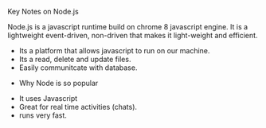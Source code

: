 Key Notes on Node.js

Node.js is a javascript runtime build on chrome 8 javascript engine. It is a lightweight event-driven,
non-driven that makes it light-weight and efficient.

- Its a platform that allows javascript to run on our machine.
- Its a read, delete and update files.
- Easily communitcate with database.

* Why Node is so popular
- It uses Javascript
- Great for real time activities (chats).
- runs very fast.



